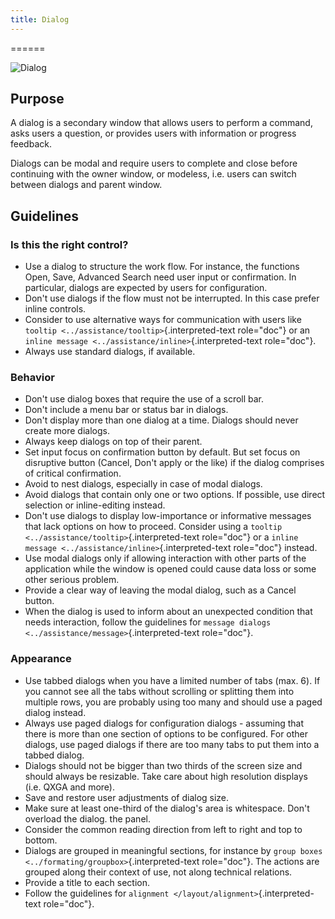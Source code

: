 ```yaml
---
title: Dialog
---
```

======

![Dialog](/hig/Dialog1.png)

Purpose
-------

A dialog is a secondary window that allows users to perform a command,
asks users a question, or provides users with information or progress
feedback.

Dialogs can be modal and require users to complete and close before
continuing with the owner window, or modeless, i.e. users can switch
between dialogs and parent window.

Guidelines
----------

### Is this the right control?

-   Use a dialog to structure the work flow. For instance, the functions
    Open, Save, Advanced Search need user input or confirmation. In
    particular, dialogs are expected by users for configuration.
-   Don\'t use dialogs if the flow must not be interrupted. In this case
    prefer inline controls.
-   Consider to use alternative ways for communication with users like
    `tooltip <../assistance/tooltip>`{.interpreted-text role="doc"} or
    an `inline message <../assistance/inline>`{.interpreted-text
    role="doc"}.
-   Always use standard dialogs, if available.

### Behavior

-   Don\'t use dialog boxes that require the use of a scroll bar.
-   Don\'t include a menu bar or status bar in dialogs.
-   Don\'t display more than one dialog at a time. Dialogs should never
    create more dialogs.
-   Always keep dialogs on top of their parent.
-   Set input focus on confirmation button by default. But set focus on
    disruptive button (Cancel, Don\'t apply or the like) if the dialog
    comprises of critical confirmation.
-   Avoid to nest dialogs, especially in case of modal dialogs.
-   Avoid dialogs that contain only one or two options. If possible, use
    direct selection or inline-editing instead.
-   Don\'t use dialogs to display low-importance or informative messages
    that lack options on how to proceed. Consider using a
    `tooltip <../assistance/tooltip>`{.interpreted-text role="doc"} or a
    `inline message <../assistance/inline>`{.interpreted-text
    role="doc"} instead.
-   Use modal dialogs only if allowing interaction with other parts of
    the application while the window is opened could cause data loss or
    some other serious problem.
-   Provide a clear way of leaving the modal dialog, such as a Cancel
    button.
-   When the dialog is used to inform about an unexpected condition that
    needs interaction, follow the guidelines for
    `message dialogs <../assistance/message>`{.interpreted-text
    role="doc"}.

### Appearance

-   Use tabbed dialogs when you have a limited number of tabs (max. 6).
    If you cannot see all the tabs without scrolling or splitting them
    into multiple rows, you are probably using too many and should use a
    paged dialog instead.
-   Always use paged dialogs for configuration dialogs - assuming that
    there is more than one section of options to be configured. For
    other dialogs, use paged dialogs if there are too many tabs to put
    them into a tabbed dialog.
-   Dialogs should not be bigger than two thirds of the screen size and
    should always be resizable. Take care about high resolution displays
    (i.e. QXGA and more).
-   Save and restore user adjustments of dialog size.
-   Make sure at least one-third of the dialog\'s area is whitespace.
    Don\'t overload the dialog. the panel.
-   Consider the common reading direction from left to right and top to
    bottom.
-   Dialogs are grouped in meaningful sections, for instance by
    `group boxes <../formating/groupbox>`{.interpreted-text role="doc"}.
    The actions are grouped along their context of use, not along
    technical relations.
-   Provide a title to each section.
-   Follow the guidelines for
    `alignment </layout/alignment>`{.interpreted-text role="doc"}.
